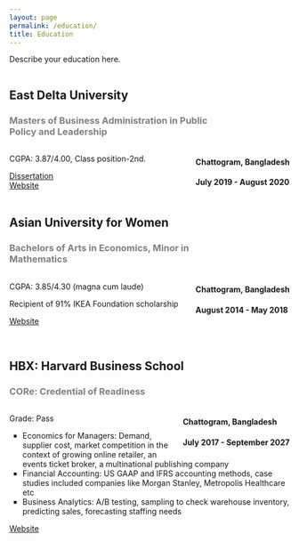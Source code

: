 ```yaml
---
layout: page
permalink: /education/
title: Education
---
```


Describe your education here.
<div>
    <div style="display:inline-block; width: 77%">
        <h2 style="font-weight:bold">East Delta University</h2>
        <h3 style="color:grey; font-weight:bold">Masters of Business Administration in Public Policy and Leadership</h3>
    </div>
    <div style="display:inline-block; vertical-align:top; float:right">
        <h4>Chattogram, Bangladesh</h4>
        <h4>July 2019 - August 2020</h4>
    </div>
<div>
<p>CGPA: 3.87/4.00, Class position-2nd.</p>

</li>
</ul>
<a href="/research"><div 
class="color-button">Dissertation</div></a>
<a href="https://www.eastdelta.edu.bd/"><div 
class="color-button">Website</div></a>
<br>
<div>
    <div style="display:inline-block; width: 77%">
        <h2 style="font-weight:bold">Asian University for Women</h2>
        <h3 style="color:grey; font-weight:bold">Bachelors of Arts in Economics, Minor in Mathematics</h3>
    </div>
    <div style="display:inline-block; vertical-align:top; float:right">
        <h4>Chattogram, Bangladesh</h4>
        <h4>August 2014 - May 2018</h4>
    </div>
<div>
<p>CGPA: 3.85/4.30 (magna cum laude)</p>
<p>Recipient of 91% IKEA Foundation scholarship</p>

<a href="https://asian-university.org/"><div class="color-button">Website</div></a>
<br>
<div>
    <div style="display:inline-block; width: 77%">
        <h2 style="font-weight:bold">
HBX: Harvard Business School
</h2>
        <h3 style="color:grey; font-weight:bold">CORe: Credential of Readiness</h3>
    </div>
    <div style="display:inline-block; vertical-align:top; float:right">
        <h4>Chattogram, Bangladesh</h4>
        <h4>July 2017 - September 2027</h4>
    </div>
<div>
<p>Grade: Pass</p>
<ul style="list-style-type:square">
    <li>Economics for Managers: Demand, supplier cost, market competition in the context of growing online retailer, an events ticket broker, a multinational publishing company </li>
    <li>Financial Accounting: US GAAP and IFRS accounting methods, case studies included companies like Morgan Stanley, Metropolis Healthcare etc</li>
    <li>Business Analytics:  A/B testing, sampling to check warehouse inventory, predicting sales, forecasting staffing needs</li>
</ul>
<a href="https://online.hbs.edu/courses/core/?c1=GAW_SE_NW&source=INTL_BRND&cr2=search__-__nw__-__international__-__branded&kw=hbx_core_exm&cr5=547999763439&cr7=c&hsa_cam=1396947326&hsa_grp=57712618040&hsa_mt=e&hsa_src=g&hsa_ad=547999763439&hsa_acc={792-723-8641}&hsa_net=adwords&hsa_kw=hbx%20core&hsa_tgt=aud-951628315120:kwd-493465437512&hsa_ver=3&gclid=Cj0KCQjwwY-LBhD6ARIsACvT72PxqThAZ5BSILN0zbriuv2Ug8eKHMbTuKI7GXDrAP1cek0reHnB2icaAh_FEALw_wcB"><div class="color-button">Website</div></a>
<br>